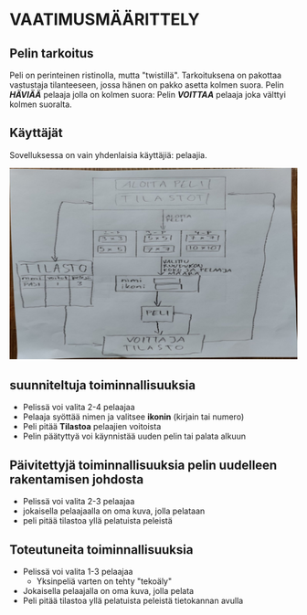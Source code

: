 # VAATIMUSMÄÄRITTELY

## Pelin tarkoitus

Peli on perinteinen ristinolla, mutta "twistillä".
Tarkoituksena on pakottaa vastustaja tilanteeseen, jossa hänen on pakko asetta kolmen suora.
Pelin ***HÄVIÄÄ*** pelaaja jolla on kolmen suora:
Pelin ***VOITTAA*** pelaaja joka välttyi kolmen suoralta.

## Käyttäjät
Sovelluksessa on vain yhdenlaisia käyttäjiä: pelaajia.


![Tähän tulee luonnos](https://raw.githubusercontent.com/hartonenolli/ot-harjoitustyo/master/Kaavio_kuva.jpg)

## suunniteltuja toiminnallisuuksia
- Pelissä voi valita 2-4 pelaajaa
- Pelaaja syöttää nimen ja valitsee **ikonin** (kirjain tai numero)
- Peli pitää **Tilastoa** pelaajien voitoista
- Pelin päätyttyä voi käynnistää uuden pelin tai palata alkuun


## Päivitettyjä toiminnallisuuksia pelin uudelleen rakentamisen johdosta
- Pelissä voi valita 2-3 pelaajaa
- jokaisella pelaajaalla on oma kuva, jolla pelataan
- peli pitää tilastoa yllä pelatuista peleistä

## Toteutuneita toiminnallisuuksia
- Pelissä voi valita 1-3 pelaajaa
  - Yksinpeliä varten on tehty "tekoäly"
- Jokaisella pelaajalla on oma kuva, jolla pelata
- Peli pitää tilastoa yllä pelatuista peleistä tietokannan avulla
